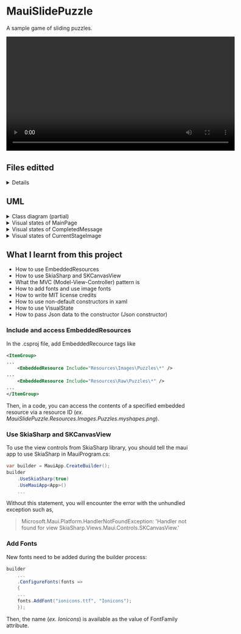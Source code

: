 # MauiSlidePuzzle

A sample game of sliding puzzles.

<div>
<video controls src="https://user-images.githubusercontent.com/7810461/231326950-ed50f28b-ab1f-4aae-bac3-a3bf69e7fa77.mp4" height=300></video>
</div>

## Files editted

<details>
<summary>Details</summary>

 - MauiSlidePuzzle/
     - Controllers/
         - [SlidePuzzleController.cs](./MauiSlidePuzzle/Controllers/SlidePuzzleController.cs)
     - CustomViews/
         - [BlankPanelView.cs](./MauiSlidePuzzle/CustomViews/BlankPanelView.cs)
         - [ClipImagePanel.cs](./MauiSlidePuzzle/CustomViews/ClipImagePanel.cs)
         - [ImagePanelView.cs](./MauiSlidePuzzle/CustomViews/ImagePanelView.cs)
         - [PanelFrameDrawable.cs](./MauiSlidePuzzle/CustomViews/PanelFrameDrawable.cs)
         - [SlidePanelView.cs](./MauiSlidePuzzle/CustomViews/SlidePanelView.cs)
         - [SlidePuzzleView.cs](./MauiSlidePuzzle/CustomViews/SlidePuzzleView.cs)
     - Models/
         - [SlidePanel.cs](./MauiSlidePuzzle/Models/SlidePanel.cs)
         - [SlidePuzzle.cs](./MauiSlidePuzzle/Models/SlidePuzzle.cs)
         - [StageInfo.cs](./MauiSlidePuzzle/Models/StageInfo.cs)
     - Resources/
         - Fonts/
             - [FontLicenseNotice](./MauiSlidePuzzle/Resources/Fonts/FontLicenseNotice)
         - Images/
             - Puzzles/
         - Raw/
             - Puzzles/
     - [MainPage.xaml](./MauiSlidePuzzle/MainPage.xaml)
     - [MainPage.xaml.cs](./MauiSlidePuzzle/MainPage.xaml.cs)
     - [MauiProgram.cs](./MauiSlidePuzzle/MauiProgram.cs)
     - [MauiSlidePuzzle.csproj](./MauiSlidePuzzle/MauiSlidePuzzle.csproj)
     - [PuzzleResourceHelper.cs](./MauiSlidePuzzle/PuzzleResourceHelper.cs)
 - uml/
     - [MauiSlidePuzzle.puml](./uml/MauiSlidePuzzle.puml)
</details>

## UML

<details>
<summary>Class diagram (partial)</summary>

![Class diagram](./uml/MauiSlidePuzzle.png)

</details>

<details>
<summary>Visual states of MainPage</summary>

![Visual states of MainPage](./uml/AppStates.png)

</details>

<details>
<summary>Visual states of CompletedMessage</summary>

![Visual states of CompletedMessage](./uml/AppStates_CompletedMessage.png)

</details>

<details>
<summary>Visual states of CurrentStageImage</summary>

![Visual states of CurrentStageImage](./uml/AppStates_CurrentStageImage.png)

</details>

## What I learnt from this project

- How to use EmbeddedResources
- How to use SkiaSharp and SKCanvasView
- What the MVC (Model-View-Controller) pattern is
- How to add fonts and use image fonts
- How to write MIT license credits
- How to use non-default constructors in xaml
- How to use VisualState
- How to pass Json data to the constructor (Json constructor)

### Include and access EmbeddedResources

In the .csproj file, add EmbeddedRecource tags like
``` xml
<ItemGroup>
...
    <EmbeddedResource Include="Resources\Images\Puzzles\*" />
...
    <EmbeddedResource Include="Resources\Raw\Puzzles\*" />
...
</ItemGroup>
``` 

Then, in a code, you can access the contents of a specified embedded resource via a resource ID (_ex. MauiSlidePuzzle.Resources.Images.Puzzles.myshapes.png_).

### Use SkiaSharp and SKCanvasView

To use the view controls from SkiaSharp library, you should tell the maui app to use SkiaSharp in MauiProgram.cs:
```csharp
var builder = MauiApp.CreateBuilder();
builder
    .UseSkiaSharp(true)
    .UseMauiApp<App>()
    ...
```
Without this statement, you will encounter the error with the unhundled exception such as,
> Microsoft.Maui.Platform.HandlerNotFoundException: 'Handler not found for view SkiaSharp.Views.Maui.Controls.SKCanvasView.'

### Add Fonts

New fonts need to be added during the builder process:
```csharp
builder
    ...
    .ConfigureFonts(fonts =>
    {
    ...
    fonts.AddFont("ionicons.ttf", "Ionicons");
    });
```
Then, the name (_ex. Ionicons_) is available as the value of FontFamily attribute.


